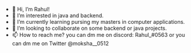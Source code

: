 - 👋 Hi, I’m Rahul!
- 👀 I’m interested in java and backend.
- 🌱 I’m currently learning pursing my masters in computer applications.
- 💞️ I’m looking to collaborate on some backend or java projects.
- 📫 How to reach me? you can dm me on discord: Rahul_#0563 or you can dm me on Twitter @moksha__0512

<!---
rahul8384/rahul8384 is a ✨ special ✨ repository because its `README.md` (this file) appears on your GitHub profile.
You can click the Preview link to take a look at your changes.
--->
